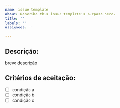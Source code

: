 ```yaml
---
name: issue template
about: Describe this issue template's purpose here.
title: ''
labels: ''
assignees: ''

---
```


  **Descrição:**
  ---
  breve descrição

  **Critérios de aceitação:**
  ---
  - [ ] condição a
  - [ ] condição b
  - [ ] condição c
